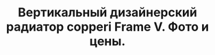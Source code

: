 ---
title: Вертикальный дизайнерский радиатор copperi Frame V. Фото и цены.
description: Заказать вертикальный дизайнерский радиатор отопления copperi Frame V в Москве. Цена и фото.
layout: product
permalink: /catalog/:name

header-color: "#e5e5e5"

model-title: "Frame V"
model-desc: "Радиатор отопления как рама для картины. Можем нанести на переднюю панель любое изображение с качеством фотопечати: текстуру, абстрактный узор или фото любимой кошки."
model-h1: "Высокий дизайнерский радиатор"

weight: 60
product: 1
vertical: 1

features:
- "Материал: окрашенная сталь"
- "Цвет: любой по RAL"
- "Матовая или глянцевая окраска"
- "Подключение: боковое или нижнее"

related:
- plain-v
- frame-h
- random-v
---